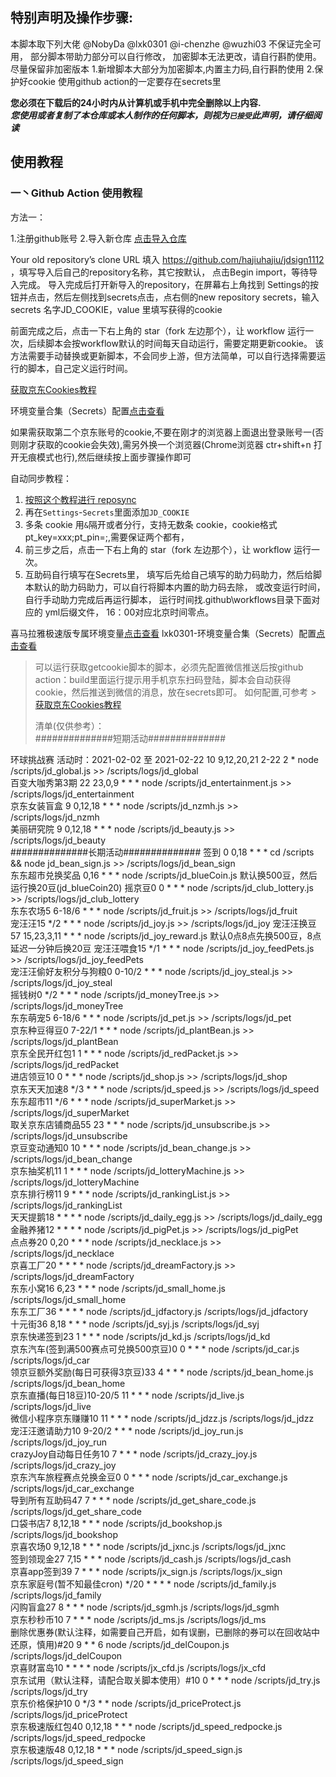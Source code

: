 
## 特别声明及操作步骤: 
本脚本取下列大佬 @NobyDa @lxk0301 @i-chenzhe @wuzhi03
不保证完全可用， 部分脚本带助力部分可以自行修改， 加密脚本无法更改，请自行斟酌使用。
尽量保留非加密版本
1.新增脚本大部分为加密脚本,内置主力码,自行斟酌使用 
2.保护好cookie 使用github action的一定要存在secrets里

 **您必须在下载后的24小时内从计算机或手机中完全删除以上内容.**  </br>
 ***您使用或者复制了本仓库或本人制作的任何脚本，则视为`已接受`此声明，请仔细阅读*** 
## 使用教程

### 一丶Github Action 使用教程
方法一：

1.注册github账号 
2.导入新仓库
[点击导入仓库](https://github.com/new/import)

Your old repository’s clone URL 填入 https://github.com/hajiuhajiu/jdsign1112 ，填写导入后自己的repository名称，其它按默认，
点击Begin import，等待导入完成。
导入完成后打开新导入的repository，在屏幕右上角找到
Settings的按钮并点击，然后左侧找到secrets点击，点右侧的new repository secrets，输入secrets 名字JD_COOKIE，value 里填写获得的cookie

前面完成之后，点击一下右上角的 star（fork 左边那个），让 workflow 运行一次，后续脚本会按workflow默认的时间每天自动运行，需要定期更新cookie。
该方法需要手动替换或更新脚本，不会同步上游，但方法简单，可以自行选择需要运行的脚本，自己定义运行时间。

[获取京东Cookies教程](https://github.com/hajiuhajiu/code/blob/main/doc/GetJdCookie.md)

环境变量合集（Secrets）配置[点击查看](https://github.com/hajiuhajiu/code/blob/main/doc/githubAction.md)

如果需获取第二个京东账号的cookie,不要在刚才的浏览器上面退出登录账号一(否则刚才获取的cookie会失效),需另外换一个浏览器(Chrome浏览器 ctr+shift+n 打开无痕模式也行),然后继续按上面步骤操作即可

自动同步教程：
1. [按照这个教程进行 reposync](backup/reposync.md)
2. 再在`Settings`-`Secrets`里面添加`JD_COOKIE`
3. 多条 cookie 用`&`隔开或者分行，支持无数条 cookie，cookie格式pt_key=xxx;pt_pin=;,需要保证两个都有，
4. 前三步之后，点击一下右上角的 star（fork 左边那个），让 workflow 运行一次。
5. 互助码自行填写在Secrets里， 填写后先给自己填写的助力码助力，然后给脚本默认的助力码助力，可以自行将脚本内置的助力码去除， 或改变运行时间，自行手动助力完成后再运行脚本，
运行时间找.github\workflows目录下面对应的 yml后缀文件， 16：00对应北京时间零点。

喜马拉雅极速版专属环境变量[点击查看](backup/xmly/xmly.md)
lxk0301-环境变量合集（Secrets）配置[点击查看](https://gitee.com/lxk0301/jd_scripts/blob/master/githubAction.md)

>可以运行获取getcookie脚本的脚本，必须先配置微信推送后按github action：build里面运行提示用手机京东扫码登陆，脚本会自动获得cookie，然后推送到微信的消息，放在secrets即可。
>  如何配置,可参考 > [获取京东Cookies教程](https://github.com/hajiuhajiu/jdsign1112/blob/master/backUp/GetJdCookie2.md)
>
> 
>   清单(仅供参考）：  
> ##############短期活动############## 

环球挑战赛 活动时：2021-02-02 至 2021-02-22  10 9,12,20,21 2-22 2 * node /scripts/jd_global.js >> /scripts/logs/jd_global  
百变大咖秀第3期  22 23,0,9 * * * node /scripts/jd_entertainment.js >> /scripts/logs/jd_entertainment   
 京东女装盲盒 9 0,12,18 * * * node /scripts/jd_nzmh.js >> /scripts/logs/jd_nzmh   
 美丽研究院 9 0,12,18 * * * node /scripts/jd_beauty.js >> /scripts/logs/jd_beauty   
##############长期活动##############
 签到  0 0,18 * * * cd /scripts && node jd_bean_sign.js >> /scripts/logs/jd_bean_sign   
 东东超市兑换奖品 0,16 * * * node /scripts/jd_blueCoin.js 默认换500豆，然后运行换20豆(jd_blueCoin20) 
 摇京豆0 0 * * * node /scripts/jd_club_lottery.js >> /scripts/logs/jd_club_lottery   
 东东农场5 6-18/6 * * * node /scripts/jd_fruit.js >> /scripts/logs/jd_fruit   
 宠汪汪15 */2 * * * node /scripts/jd_joy.js >> /scripts/logs/jd_joy
 宠汪汪换豆 57 15,23,3,11 * * * node /scripts/jd_joy_reward.js 默认0点8点先换500豆，8点延迟一分钟后换20豆 
 宠汪汪喂食15 */1 * * * node /scripts/jd_joy_feedPets.js >> /scripts/logs/jd_joy_feedPets   
 宠汪汪偷好友积分与狗粮0 0-10/2 * * * node /scripts/jd_joy_steal.js >> /scripts/logs/jd_joy_steal      
 摇钱树0 */2 * * * node /scripts/jd_moneyTree.js >> /scripts/logs/jd_moneyTree      
 东东萌宠5 6-18/6 * * * node /scripts/jd_pet.js >> /scripts/logs/jd_pet      
 京东种豆得豆0 7-22/1 * * * node /scripts/jd_plantBean.js >> /scripts/logs/jd_plantBean      
 京东全民开红包1 1 * * * node /scripts/jd_redPacket.js >> /scripts/logs/jd_redPacket      
 进店领豆10 0 * * * node /scripts/jd_shop.js >> /scripts/logs/jd_shop      
 京东天天加速8 */3 * * * node /scripts/jd_speed.js >> /scripts/logs/jd_speed      
 东东超市11 */6 * * * node /scripts/jd_superMarket.js >> /scripts/logs/jd_superMarket      
 取关京东店铺商品55 23 * * * node /scripts/jd_unsubscribe.js >> /scripts/logs/jd_unsubscribe      
 京豆变动通知0 10 * * * node /scripts/jd_bean_change.js >> /scripts/logs/jd_bean_change      
 京东抽奖机11 1 * * * node /scripts/jd_lotteryMachine.js >> /scripts/logs/jd_lotteryMachine      
 京东排行榜11 9 * * * node /scripts/jd_rankingList.js >> /scripts/logs/jd_rankingList      
 天天提鹅18 * * * * node /scripts/jd_daily_egg.js >> /scripts/logs/jd_daily_egg      
 金融养猪12 * * * * node /scripts/jd_pigPet.js >> /scripts/logs/jd_pigPet      
 点点券20 0,20 * * * node /scripts/jd_necklace.js >> /scripts/logs/jd_necklace      
 京喜工厂20 * * * * node /scripts/jd_dreamFactory.js >> /scripts/logs/jd_dreamFactory       
 东东小窝16 6,23 * * * node /scripts/jd_small_home.js    /scripts/logs/jd_small_home       
 东东工厂36 * * * * node /scripts/jd_jdfactory.js    /scripts/logs/jd_jdfactory       
 十元街36 8,18 * * * node /scripts/jd_syj.js    /scripts/logs/jd_syj       
 京东快递签到23 1 * * * node /scripts/jd_kd.js    /scripts/logs/jd_kd       
 京东汽车(签到满500赛点可兑换500京豆)0 0 * * * node /scripts/jd_car.js    /scripts/logs/jd_car       
 领京豆额外奖励(每日可获得3京豆)33 4 * * * node /scripts/jd_bean_home.js    /scripts/logs/jd_bean_home       
 京东直播(每日18豆)10-20/5 11 * * * node /scripts/jd_live.js    /scripts/logs/jd_live       
 微信小程序京东赚赚10 11 * * * node /scripts/jd_jdzz.js    /scripts/logs/jd_jdzz       
 宠汪汪邀请助力10 9-20/2 * * * node /scripts/jd_joy_run.js    /scripts/logs/jd_joy_run       
 crazyJoy自动每日任务10 7 * * * node /scripts/jd_crazy_joy.js    /scripts/logs/jd_crazy_joy       
 京东汽车旅程赛点兑换金豆0 0 * * * node /scripts/jd_car_exchange.js    /scripts/logs/jd_car_exchange       
 导到所有互助码47 7 * * * node /scripts/jd_get_share_code.js    /scripts/logs/jd_get_share_code       
 口袋书店7 8,12,18 * * * node /scripts/jd_bookshop.js    /scripts/logs/jd_bookshop       
 京喜农场0 9,12,18 * * * node /scripts/jd_jxnc.js    /scripts/logs/jd_jxnc       
 签到领现金27 7,15 * * * node /scripts/jd_cash.js    /scripts/logs/jd_cash       
 京喜app签到39 7 * * * node /scripts/jx_sign.js    /scripts/logs/jx_sign       
 京东家庭号(暂不知最佳cron) */20 * * * * node /scripts/jd_family.js    /scripts/logs/jd_family       
 闪购盲盒27 8 * * * node /scripts/jd_sgmh.js    /scripts/logs/jd_sgmh       
 京东秒秒币10 7 * * * node /scripts/jd_ms.js    /scripts/logs/jd_ms       
 删除优惠券(默认注释，如需要自己开启，如有误删，已删除的券可以在回收站中还原，慎用)#20 9 * * 6 node /scripts/jd_delCoupon.js    /scripts/logs/jd_delCoupon       
 京喜财富岛10 * * * *  node /scripts/jx_cfd.js    /scripts/logs/jx_cfd       
 京东试用（默认注释，请配合取关脚本使用）#10 0 * * *  node /scripts/jd_try.js    /scripts/logs/jd_try       
 京东价格保护10 0 */3 * *  node /scripts/jd_priceProtect.js    /scripts/logs/jd_priceProtect       
 京东极速版红包40 0,12,18 * * *  node /scripts/jd_speed_redpocke.js    /scripts/logs/jd_speed_redpocke       
 京东极速版48 0,12,18 * * *  node /scripts/jd_speed_sign.js    /scripts/logs/jd_speed_sign     

